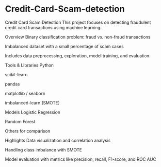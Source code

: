 # Credit-Card-Scam-detection
Credit Card Scam Detection
This project focuses on detecting fraudulent credit card transactions using machine learning.

Overview
Binary classification problem: fraud vs. non-fraud transactions

Imbalanced dataset with a small percentage of scam cases

Includes data preprocessing, exploration, model training, and evaluation

Tools & Libraries
Python

scikit-learn

pandas

matplotlib / seaborn

imbalanced-learn (SMOTE)

Models
Logistic Regression

Random Forest

Others for comparison

Highlights
Data visualization and correlation analysis

Handling class imbalance with SMOTE

Model evaluation with metrics like precision, recall, F1-score, and ROC AUC

